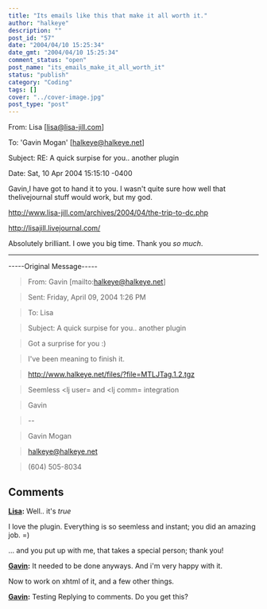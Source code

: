 ```yaml
---
title: "Its emails like this that make it all worth it."
author: "halkeye"
description: ""
post_id: "57"
date: "2004/04/10 15:25:34"
date_gmt: "2004/04/10 15:25:34"
comment_status: "open"
post_name: "its_emails_make_it_all_worth_it"
status: "publish"
category: "Coding"
tags: []
cover: "../cover-image.jpg"
post_type: "post"
---
```


From: Lisa [lisa@lisa-jill.com]  

To: 'Gavin Mogan' [halkeye@halkeye.net]  

Subject: RE: A quick surpise for you.. another plugin  

Date: Sat, 10 Apr 2004 15:15:10 -0400

Gavin,I have got to hand it to you. I wasn't quite sure how well that thelivejournal stuff would work, but my god.

http://www.lisa-jill.com/archives/2004/04/the-trip-to-dc.php  

http://lisajill.livejournal.com/

Absolutely brilliant. I owe you big time. Thank you *so much*.  

--------------  

-----Original Message-----  

> From: Gavin [mailto:halkeye@halkeye.net]  

> Sent: Friday, April 09, 2004 1:26 PM  

> To: Lisa  

> Subject: A quick surpise for you.. another plugin  

>  

> Got a surprise for you :)  

>  

>  

> I've been meaning to finish it.  

>  

> <http://www.halkeye.net/files/?file=MTLJTag.1.2.tgz>  

>  

> Seemless <lj user= and <lj comm= integration  

>  

> Gavin  

> \--  

> Gavin Mogan  

> halkeye@halkeye.net  

> (604) 505-8034

## Comments

**[Lisa](#45 "2004-04-11 15:29:17"):** Well.. it's *true*

I love the plugin. Everything is so seemless and instant; you did an amazing job. =)

... and you put up with me, that takes a special person; thank you!

**[Gavin](#46 "2004-04-11 16:33:21"):** It needed to be done anyways. And i'm very happy with it.

Now to work on xhtml of it, and a few other things.

**[Gavin](#47 "2004-04-11 20:12:04"):** Testing Replying to comments. Do you get this?

